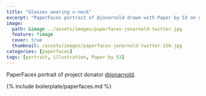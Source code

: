 ```yaml
---
title: "Glasses wearing v-neck"
excerpt: "PaperFaces portrait of @jonarnold drawn with Paper by 53 on an iPad."
image: 
  path: &image ../assets/images/paperfaces-jonarnold-twitter.jpg 
  feature: *image
  cover: true
  thumbnail: /assets/images/paperfaces-jonarnold-twitter-150.jpg
categories: [paperfaces]
tags: [portrait, illustration, Paper by 53]
---
```


PaperFaces portrait of project donator [@jonarnold](https://twitter.com/jonarnold).

{% include boilerplate/paperfaces.md %}
